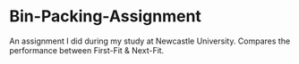 # Bin-Packing-Assignment
An assignment I did during my study at Newcastle University. Compares the performance between First-Fit & Next-Fit.  
